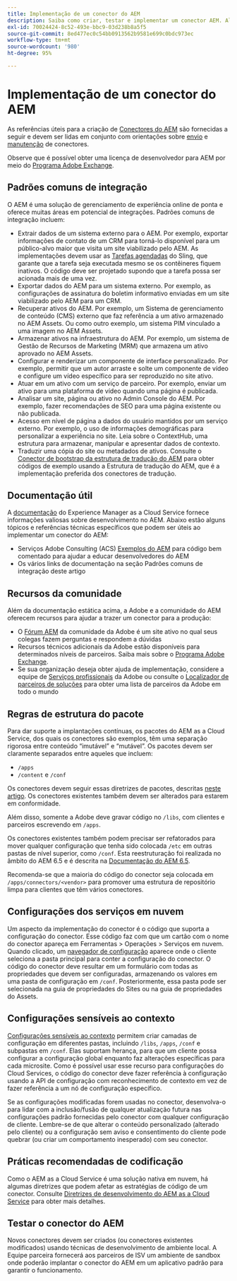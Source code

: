 ```yaml
---
title: Implementação de um conector do AEM
description: Saiba como criar, testar e implementar um conector AEM. Além disso, conheça os padrões comuns de integração.
exl-id: 70024424-8c52-493e-bbc9-03d238b8a5f5
source-git-commit: 8ed477ec0c54bb0913562b9581e699c0bdc973ec
workflow-type: tm+mt
source-wordcount: '980'
ht-degree: 95%

---
```


Implementação de um conector do AEM
=============================

As referências úteis para a criação de [Conectores do AEM](https://www.adobe.io/apis/experiencecloud/aem/aemconnectors.html) são fornecidas a seguir e devem ser lidas em conjunto com orientações sobre [envio](submit.md) e [manutenção](maintain.md) de conectores.

Observe que é possível obter uma licença de desenvolvedor para AEM por meio do [Programa Adobe Exchange](https://partners.adobe.com/exchangeprogram/experiencecloud).

Padrões comuns de integração
---------------------------

O AEM é uma solução de gerenciamento de experiência online de ponta e oferece muitas áreas em potencial de integrações. Padrões comuns de integração incluem:

* Extrair dados de um sistema externo para o AEM. Por exemplo, exportar informações de contato de um CRM para torná-lo disponível para um público-alvo maior que visita um site viabilizado pelo AEM.  As implementações devem usar as [Tarefas agendadas](https://sling.apache.org/documentation/bundles/apache-sling-eventing-and-job-handling.html#scheduled-jobs) do Sling, que garante que a tarefa seja executada mesmo se os contêineres fiquem inativos. O código deve ser projetado supondo que a tarefa possa ser acionada mais de uma vez.
* Exportar dados do AEM para um sistema externo. Por exemplo, as configurações de assinatura do boletim informativo enviadas em um site viabilizado pelo AEM para um CRM.
* Recuperar ativos do AEM. Por exemplo, um Sistema de gerenciamento de conteúdo (CMS) externo que faz referência a um ativo armazenado no AEM Assets. Ou como outro exemplo, um sistema PIM vinculado a uma imagem no AEM Assets.
* Armazenar ativos na infraestrutura do AEM. Por exemplo, um sistema de Gestão de Recursos de Marketing (MRM) que armazena um ativo aprovado no AEM Assets.
* Configurar e renderizar um componente de interface personalizado. Por exemplo, permitir que um autor arraste e solte um componente de vídeo e configure um vídeo específico para ser reproduzido no site ativo.
* Atuar em um ativo com um serviço de parceiro. Por exemplo, enviar um ativo para uma plataforma de vídeo quando uma página é publicada.
* Analisar um site, página ou ativo no Admin Console do AEM. Por exemplo, fazer recomendações de SEO para uma página existente ou não publicada.
* Acesso em nível de página a dados do usuário mantidos por um serviço externo. Por exemplo, o uso de informações demográficas para personalizar a experiência no site. Leia sobre o ContextHub, uma estrutura para armazenar, manipular e apresentar dados de contexto.
* Traduzir uma cópia do site ou metadados de ativos. Consulte o [Conector de bootstrap da estrutura de tradução do AEM](https://github.com/Adobe-Marketing-Cloud/aem-translation-framework-bootstrap-connector) para obter códigos de exemplo usando a Estrutura de tradução do AEM, que é a implementação preferida dos conectores de tradução.


Documentação útil
--------------------

A [documentação](../overview/introduction.md) do Experience Manager as a Cloud Service fornece informações valiosas sobre desenvolvimento no AEM. Abaixo estão alguns tópicos e referências técnicas específicos que podem ser úteis ao implementar um conector do AEM:

* Serviços Adobe Consulting (ACS) [Exemplos do AEM](https://adobe-consulting-services.github.io/acs-aem-samples/) para código bem comentado para ajudar a educar desenvolvedores do AEM
* Os vários links de documentação na seção Padrões comuns de integração deste artigo

Recursos da comunidade
--------------------

Além da documentação estática acima, a Adobe e a comunidade do AEM oferecem recursos para ajudar a trazer um conector para a produção:

* O [Fórum AEM](https://help-forums.adobe.com/content/adobeforums/en/experience-manager-forum/adobe-experience-manager.html) da comunidade da Adobe é um site ativo no qual seus colegas fazem perguntas e respondem a dúvidas
* Recursos técnicos adicionais da Adobe estão disponíveis para determinados níveis de parceiros. Saiba mais sobre o [Programa Adobe Exchange](https://partners.adobe.com/exchangeprogram/experiencecloud).
* Se sua organização deseja obter ajuda de implementação, considere a equipe de [Serviços profissionais](https://www.adobe.com/br/marketing-cloud/service-support/professional-consulting-training.html) da Adobe ou consulte o [Localizador de parceiros de soluções](https://solutionpartners.adobe.com/home/partnerFinder.html) para obter uma lista de parceiros da Adobe em todo o mundo

Regras de estrutura do pacote
-----------------------

Para dar suporte a implantações contínuas, os pacotes do AEM as a Cloud Service, dos quais os conectores são exemplos, têm uma separação rigorosa entre conteúdo “imutável” e “mutável”. Os pacotes devem ser claramente separados entre aqueles que incluem:

* `/apps`
* `/content` e `/conf`

Os conectores devem seguir essas diretrizes de pacotes, descritas [neste artigo](/help/implementing/developing/introduction/aem-project-content-package-structure.md). Os conectores existentes também devem ser alterados para estarem em conformidade.

Além disso, somente a Adobe deve gravar código no `/libs`, com clientes e parceiros escrevendo em `/apps`.

Os conectores existentes também podem precisar ser refatorados para mover qualquer configuração que tenha sido colocada `/etc` em outras pastas de nível superior, como `/conf`. Esta reestruturação foi realizada no âmbito do AEM 6.5 e é descrita na [Documentação do AEM 6.5](https://experienceleague.adobe.com/docs/experience-manager-65/deploying/restructuring/repository-restructuring.html?lang=pt-BR).

Recomenda-se que a maioria do código do conector seja colocada em `/apps/connectors/<vendor>` para promover uma estrutura de repositório limpa para clientes que têm vários conectores.

Configurações dos serviços em nuvem
-----------------------------

Um aspecto da implementação do conector é o código que suporta a configuração do conector. Esse código faz com que um cartão com o nome do conector apareça em Ferramentas > Operações > Serviços em nuvem. Quando clicado, um [navegador de configuração](/help/implementing/developing/introduction/configurations.md#using-configuration-browser) aparece onde o cliente seleciona a pasta principal para conter a configuração do conector. O código do conector deve resultar em um formulário com todas as propriedades que devem ser configuradas, armazenando os valores em uma pasta de configuração em `/conf`. Posteriormente, essa pasta pode ser selecionada na guia de propriedades do Sites ou na guia de propriedades do Assets.


Configurações sensíveis ao contexto
-----------------------------

[Configurações sensíveis ao contexto](https://sling.apache.org/documentation/bundles/context-aware-configuration/context-aware-configuration.html) permitem criar camadas de configuração em diferentes pastas, incluindo `/libs`, `/apps`, `/conf` e subpastas em `/conf`. Elas suportam herança, para que um cliente possa configurar a configuração global enquanto faz alterações específicas para cada microsite. Como é possível usar esse recurso para configurações do Cloud Services, o código do conector deve fazer referência à configuração usando a API de configuração com reconhecimento de contexto em vez de fazer referência a um nó de configuração específico.

Se as configurações modificadas forem usadas no conector, desenvolva-o para lidar com a inclusão/fusão de qualquer atualização futura nas configurações padrão fornecidas pelo conector com qualquer configuração de cliente. Lembre-se de que alterar o conteúdo personalizado (alterado pelo cliente) ou a configuração sem aviso e consentimento do cliente pode quebrar (ou criar um comportamento inesperado) com seu conector.

Práticas recomendadas de codificação
----------------------

Como o AEM as a Cloud Service é uma solução nativa em nuvem, há algumas diretrizes que podem afetar as estratégias de código de um conector. Consulte [Diretrizes de desenvolvimento do AEM as a Cloud Service](/help/implementing/developing/introduction/development-guidelines.md) para obter mais detalhes.

Testar o conector do AEM
-------------------------

Novos conectores devem ser criados (ou conectores existentes modificados) usando técnicas de desenvolvimento de ambiente local. A Equipe parceira fornecerá aos parceiros de ISV um ambiente de sandbox onde poderão implantar o conector do AEM em um aplicativo padrão para garantir o funcionamento.
